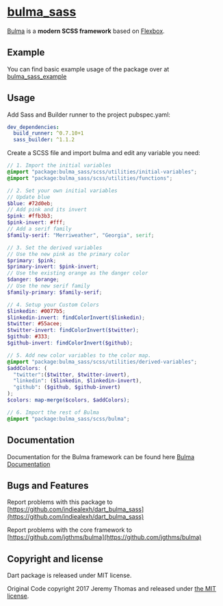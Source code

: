 # [bulma_sass](https://bulma.io)

[Bulma](https://bulma.io/) is a **modern SCSS framework** based on [Flexbox](https://developer.mozilla.org/en-US/docs/Web/CSS/CSS_Flexible_Box_Layout/Using_CSS_flexible_boxes).

## Example

You can find basic example usage of the package over at [bulma_sass_example](https://github.com/indiealexh/dart_bulma_sass_example)

## Usage

Add Sass and Builder runner to the project pubspec.yaml:
```yaml
dev_dependencies:
  build_runner: ^0.7.10+1
  sass_builder: ^1.1.2
```

Create a SCSS file and import bulma and edit any variable you need:
```scss
// 1. Import the initial variables
@import "package:bulma_sass/scss/utilities/initial-variables";
@import "package:bulma_sass/scss/utilities/functions";

// 2. Set your own initial variables
// Update blue
$blue: #72d0eb;
// Add pink and its invert
$pink: #ffb3b3;
$pink-invert: #fff;
// Add a serif family
$family-serif: "Merriweather", "Georgia", serif;

// 3. Set the derived variables
// Use the new pink as the primary color
$primary: $pink;
$primary-invert: $pink-invert;
// Use the existing orange as the danger color
$danger: $orange;
// Use the new serif family
$family-primary: $family-serif;

// 4. Setup your Custom Colors
$linkedin: #0077b5;
$linkedin-invert: findColorInvert($linkedin);
$twitter: #55acee;
$twitter-invert: findColorInvert($twitter);
$github: #333;
$github-invert: findColorInvert($github);

// 5. Add new color variables to the color map.
@import "package:bulma_sass/scss/utilities/derived-variables";
$addColors: (
  "twitter":($twitter, $twitter-invert),
  "linkedin": ($linkedin, $linkedin-invert),
  "github": ($github, $github-invert)
);
$colors: map-merge($colors, $addColors);

// 6. Import the rest of Bulma
@import "package:bulma_sass/scss/bulma";
```

## Documentation

Documentation for the Bulma framework can be found here [Bulma Documentation](https://bulma.io/documentation)

## Bugs and Features

Report problems with this package to [https://github.com/indiealexh/dart_bulma_sass](https://github.com/indiealexh/dart_bulma_sass)

Report problems with the core framework to [https://github.com/jgthms/bulma](https://github.com/jgthms/bulma)

## Copyright and license
Dart package is released under MIT license.

Original Code copyright 2017 Jeremy Thomas and released under [the MIT license](https://github.com/jgthms/bulma/blob/master/LICENSE).

